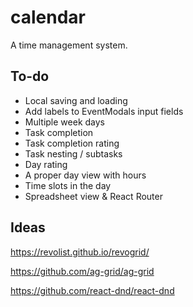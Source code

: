 # calendar

A time management system.

## To-do

- Local saving and loading
- Add labels to EventModals input fields
- Multiple week days
- Task completion
- Task completion rating
- Task nesting / subtasks
- Day rating
- A proper day view with hours
- Time slots in the day
- Spreadsheet view & React Router

## Ideas

<https://revolist.github.io/revogrid/>

<https://github.com/ag-grid/ag-grid>

<https://github.com/react-dnd/react-dnd>
